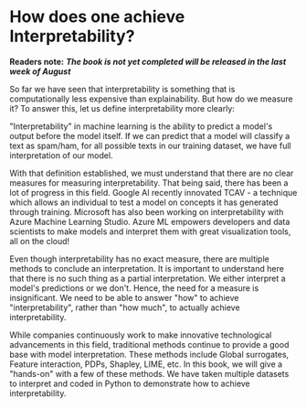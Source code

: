 # How does one achieve Interpretability?

**Readers note:** _**The book is not yet completed will be released in the last week of August**_

So far we have seen that interpretability is something that is computationally less expensive than explainability. But how do we measure it? To answer this, let us define interpretability more clearly:

"Interpretability" in machine learning is the ability to predict a model's output before the model itself. If we can predict that a model will classify a text as spam/ham, for all possible texts in our training dataset, we have full interpretation of our model. 

With that definition established, we must understand that there are no clear measures for measuring interpretability. That being said, there has been a lot of progress in this field. Google AI recently innovated TCAV  - a technique which allows an individual to test a model on concepts it has generated through training. Microsoft has also been working on interpretability with Azure Machine Learning Studio. Azure ML empowers developers and data scientists to make models and interpret them with great visualization tools, all on the cloud! 

Even though interpretability has no exact measure, there are multiple methods to conclude an interpretation. It is important to understand here that there is no such thing as a partial interpretation. We either interpret a model's predictions or we don't. Hence, the need for a measure is insignificant. We need to be able to answer "how" to achieve "interpretability", rather than "how much", to actually achieve interpretability.

While companies continuously work to make innovative technological advancements in this field, traditional methods continue to provide a good base with model interpretation. These methods include Global surrogates, Feature interaction, PDPs, Shapley, LIME, etc. In this book, we will give a "hands-on" with a few of these methods. We have taken multiple datasets to interpret and coded in Python to demonstrate how to achieve interpretability. 

